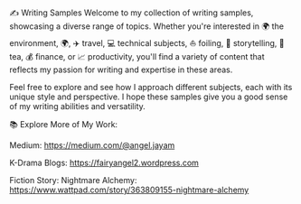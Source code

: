 ✍️ Writing Samples
Welcome to my collection of writing samples, showcasing a diverse range of topics. Whether you're interested in 🌍 the environment, 🌍, ✈️ travel, 💻 technical subjects, ⛵ foiling, 📖 storytelling, 🍵 tea, 💰 finance, or 📈 productivity, you'll find a variety of content that reflects my passion for writing and expertise in these areas.

Feel free to explore and see how I approach different subjects, each with its unique style and perspective. I hope these samples give you a good sense of my writing abilities and versatility.

📚 Explore More of My Work:

Medium: https://medium.com/@angel.jayam

K-Drama Blogs: https://fairyangel2.wordpress.com


Fiction Story:
Nightmare Alchemy: https://www.wattpad.com/story/363809155-nightmare-alchemy




